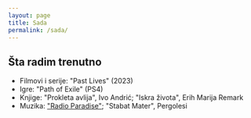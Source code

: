 ```yaml
---
layout: page
title: Sada
permalink: /sada/
---
```


## Šta radim trenutno

- Filmovi i serije: "Past Lives" (2023)
- Igre: "Path of Exile" (PS4)
- Knjige: "Prokleta avlija", Ivo Andrić; "Iskra života", Erih Marija Remark
- Muzika: ["Radio Paradise"](https://radioparadise.com); "Stabat Mater", Pergolesi


